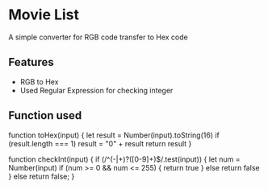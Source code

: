 # Movie List

A simple converter for RGB code transfer to Hex code

## Features

- RGB to Hex
- Used Regular Expression for checking integer

## Function used

  function toHex(input) {
    let result = Number(input).toString(16)
    if (result.length === 1) result = "0" + result
    return result
  }

  function checkInt(input) {
    if (/^(\-|\+)?([0-9]+)$/.test(input)) {
      let num = Number(input)
      if (num >= 0 && num <= 255) {
        return true
      } else return false
    } else return false;
  }